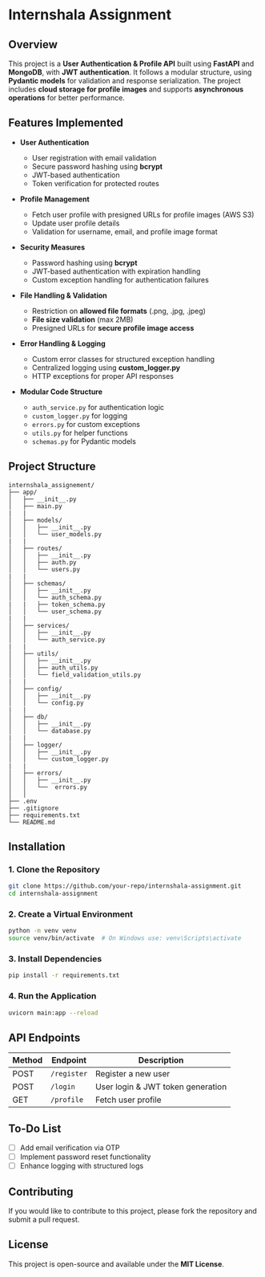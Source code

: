 # Internshala Assignment

## Overview
This project is a **User Authentication & Profile API** built using **FastAPI** and **MongoDB**, with **JWT authentication**. It follows a modular structure, using **Pydantic models** for validation and response serialization. The project includes **cloud storage for profile images** and supports **asynchronous operations** for better performance.

## Features Implemented
- **User Authentication**
  - User registration with email validation
  - Secure password hashing using **bcrypt**
  - JWT-based authentication
  - Token verification for protected routes

- **Profile Management**
  - Fetch user profile with presigned URLs for profile images (AWS S3)
  - Update user profile details
  - Validation for username, email, and profile image format

- **Security Measures**
  - Password hashing using **bcrypt**
  - JWT-based authentication with expiration handling
  - Custom exception handling for authentication failures

- **File Handling & Validation**
  - Restriction on **allowed file formats** (.png, .jpg, .jpeg)
  - **File size validation** (max 2MB)
  - Presigned URLs for **secure profile image access**

- **Error Handling & Logging**
  - Custom error classes for structured exception handling
  - Centralized logging using **custom_logger.py**
  - HTTP exceptions for proper API responses

- **Modular Code Structure**
  - `auth_service.py` for authentication logic
  - `custom_logger.py` for logging
  - `errors.py` for custom exceptions
  - `utils.py` for helper functions
  - `schemas.py` for Pydantic models

## Project Structure
```
internshala_assignement/
├── app/
│   ├── __init__.py
│   ├── main.py
|   |
│   ├── models/
│   │   ├── __init__.py
│   │   └── user_models.py
|   |
│   ├── routes/
│   │   ├── __init__.py
│   │   ├── auth.py
│   │   └── users.py
|   |
│   ├── schemas/
│   │   ├── __init__.py
│   │   └── auth_schema.py
|   |   ├── token_schema.py
│   │   └── user_schema.py
|   |
│   ├── services/
│   │   ├── __init__.py
│   │   └── auth_service.py
|   |
│   ├── utils/
│   │   ├── __init__.py
│   │   ├── auth_utils.py
│   │   └── field_validation_utils.py 
|   |
│   ├── config/
│   │   ├── __init__.py
│   │   └── config.py
|   |
│   ├── db/
│   │   ├── __init__.py
│   │   └── database.py
|   |
│   ├── logger/
│   │   ├── __init__.py
│   │   └── custom_logger.py
|   |
│   ├── errors/
│   │   ├── __init__.py
│   │   └──  errors.py
│   │   
├── .env
├── .gitignore
├── requirements.txt
└── README.md

```

## Installation
### 1. Clone the Repository
```sh
git clone https://github.com/your-repo/internshala-assignment.git
cd internshala-assignment
```

### 2. Create a Virtual Environment
```sh
python -m venv venv
source venv/bin/activate  # On Windows use: venv\Scripts\activate
```

### 3. Install Dependencies
```sh
pip install -r requirements.txt
```

### 4. Run the Application
```sh
uvicorn main:app --reload
```

## API Endpoints
| Method | Endpoint      | Description |
|--------|-------------|-------------|
| POST   | `/register` | Register a new user |
| POST   | `/login` | User login & JWT token generation |
| GET    | `/profile` | Fetch user profile |

## To-Do List
- [ ] Add email verification via OTP
- [ ] Implement password reset functionality
- [ ] Enhance logging with structured logs

## Contributing
If you would like to contribute to this project, please fork the repository and submit a pull request.

## License
This project is open-source and available under the **MIT License**.

